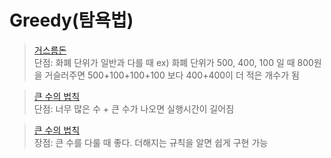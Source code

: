 # Greedy(탐욕법)

>[거스름돈](./exchange.py)<br>
단점: 화폐 단위가 일반과 다를 때 ex) 화폐 단위가 500, 400, 100 일 때 800원을 거슬러주면 500+100+100+100 보다 400+400이 더 적은 개수가 됨

>[큰 수의 법칙](./Rule_of_bigNum.py)<br>
단점: 너무 많은 수 + 큰 수가 나오면 실행시간이 길어짐

>[큰 수의 법칙](./Rule_of_bigNum02.py)<br>
장점: 큰 수를 다룰 때 좋다. 더해지는 규칙을 알면 쉽게 구현 가능
